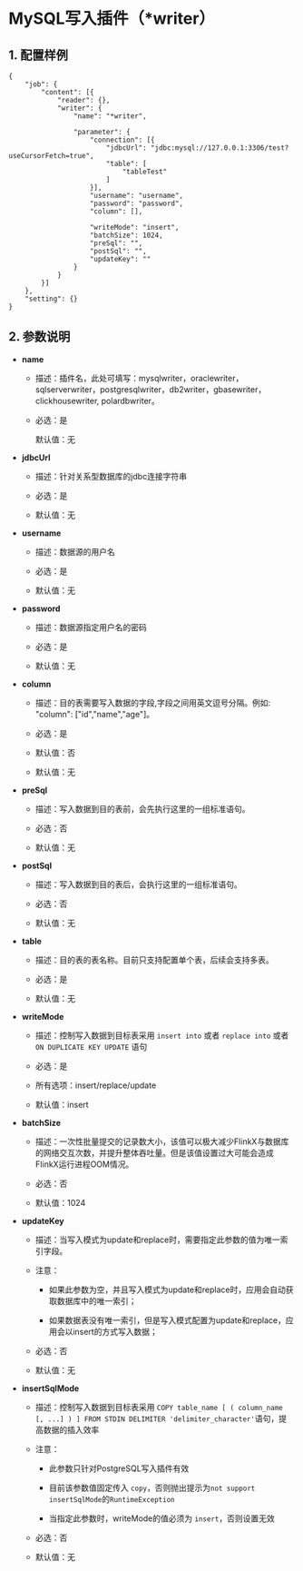 # MySQL写入插件（*writer）

## 1. 配置样例

```
{
    "job": {
        "content": [{
            "reader": {},
            "writer": {
                "name": "*writer",

                "parameter": {
                    "connection": [{
                        "jdbcUrl": "jdbc:mysql://127.0.0.1:3306/test?useCursorFetch=true",
                        "table": [
                            "tableTest"
                        ]
                    }],
                    "username": "username",
                    "password": "password",
                    "column": [],

                    "writeMode": "insert",
                    "batchSize": 1024,
                    "preSql": "",
                    "postSql": "",
                    "updateKey": ""
                }
            }
        }]
    },
    "setting": {}
}
```

## 2. 参数说明

* **name**
  
  * 描述：插件名，此处可填写：mysqlwriter，oraclewriter，sqlserverwriter，postgresqlwriter，db2writer，gbasewriter，clickhousewriter, polardbwriter。
  
  * 必选：是
    
    默认值：无

* **jdbcUrl**
  
  * 描述：针对关系型数据库的jdbc连接字符串
  
  * 必选：是 
  
  * 默认值：无 

* **username**
  
  * 描述：数据源的用户名
  
  * 必选：是 
  
  * 默认值：无

* **password**
  
  * 描述：数据源指定用户名的密码
  
  * 必选：是 
  
  * 默认值：无

* **column**
  
  * 描述：目的表需要写入数据的字段,字段之间用英文逗号分隔。例如: "column": ["id","name","age"]。
  
  * 必选：是
  
  * 默认值：否 
  
  * 默认值：无 

* **preSql**
  
  * 描述：写入数据到目的表前，会先执行这里的一组标准语句。
  
  * 必选：否 
  
  * 默认值：无 

* **postSql**
  
  * 描述：写入数据到目的表后，会执行这里的一组标准语句。
  
  * 必选：否 
  
  * 默认值：无 

* **table**
  
  * 描述：目的表的表名称。目前只支持配置单个表，后续会支持多表。
  
  * 必选：是 
  
  * 默认值：无 

* **writeMode**
  
  * 描述：控制写入数据到目标表采用 `insert into` 或者 `replace into` 或者 `ON DUPLICATE KEY UPDATE` 语句
  
  * 必选：是 
  
  * 所有选项：insert/replace/update 
  
  * 默认值：insert 

* **batchSize**
  
  * 描述：一次性批量提交的记录数大小，该值可以极大减少FlinkX与数据库的网络交互次数，并提升整体吞吐量。但是该值设置过大可能会造成FlinkX运行进程OOM情况。
  
  * 必选：否
  
  * 默认值：1024 

* **updateKey**
  
  * 描述：当写入模式为update和replace时，需要指定此参数的值为唯一索引字段。
  
  * 注意：
    
    * 如果此参数为空，并且写入模式为update和replace时，应用会自动获取数据库中的唯一索引；
    
    * 如果数据表没有唯一索引，但是写入模式配置为update和replace，应用会以insert的方式写入数据；
  
  * 必选：否
  
  * 默认值：无
  
 * **insertSqlMode**
 
    * 描述：控制写入数据到目标表采用  `COPY table_name [ ( column_name [, ...] ) ] FROM STDIN DELIMITER 'delimiter_character'`语句，提高数据的插入效率
    
    * 注意：
    
      * 此参数只针对PostgreSQL写入插件有效
      
      * 目前该参数值固定传入 `copy`，否则抛出提示为`not support insertSqlMode`的`RuntimeException`
      
      * 当指定此参数时，writeMode的值必须为 `insert`，否则设置无效
      
    * 必选：否
    
    * 默认值：无  
